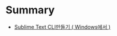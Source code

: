 # Summary

* [Sublime Text CLI만들기 ( Windows에서 )](sublime_text_clib9cc_b4e4_ae30__windows_c5d0_c11c.md)

